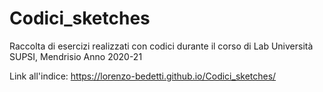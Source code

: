 # Codici_sketches
 Raccolta di esercizi realizzati con codici durante il corso di Lab
 Università SUPSI, Mendrisio
 Anno 2020-21
 
 Link all'indice: https://lorenzo-bedetti.github.io/Codici_sketches/
